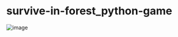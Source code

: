 # survive-in-forest_python-game

![image](https://user-images.githubusercontent.com/58350162/226593543-91b422d2-15b5-436e-a882-76fdda56fd9c.png)
